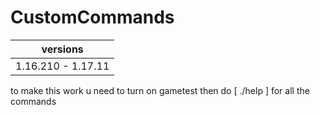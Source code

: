 # CustomCommands

versions |
------------ |
1.16.210 - 1.17.11 | 

to make this work u need to turn on gametest
then do [ ./help ] for all the commands
